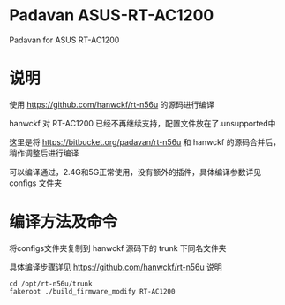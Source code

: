 # Padavan ASUS-RT-AC1200
Padavan for ASUS RT-AC1200

# 说明
使用 https://github.com/hanwckf/rt-n56u 的源码进行编译

hanwckf 对 RT-AC1200 已经不再继续支持，配置文件放在了.unsupported中

这里是将 https://bitbucket.org/padavan/rt-n56u 和 hanwckf 的源码合并后，稍作调整后进行编译

可以编译通过，2.4G和5G正常使用，没有额外的插件，具体编译参数详见 configs 文件夹

# 编译方法及命令
将configs文件夹复制到 hanwckf 源码下的 trunk 下同名文件夹

具体编译步骤详见 https://github.com/hanwckf/rt-n56u 说明

```
cd /opt/rt-n56u/trunk
fakeroot ./build_firmware_modify RT-AC1200
```
